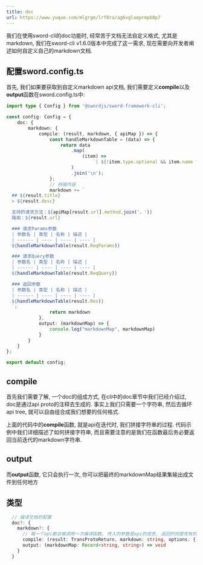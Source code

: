 ```yaml
---
title: doc
url: https://www.yuque.com/mlgrgm/lrf0ra/ag6vglaeprmpb8p7
---
```


我们在使用sword-cli的doc功能时, 经常苦于文档无法自定义格式, 尤其是markdown, 我们在sword-cli v1.6.0版本中完成了这一需求, 现在需要向开发者阐述如何自定义自己的markdown文档. <a name="YhlYr"></a>

## 配置sword.config.ts

首先, 我们如果要获取到自定义markdown api文档, 我们需要定义**compile**以及**output**函数在sword.config.ts中:

```typescript
import type { Config } from '@swordjs/sword-framework-cli';

const config: Config = {
    doc: {
        markdown: {
            compile: (result, markdown, { apiMap }) => {
                const handleMarkdownTable = (data) => {
                    return data
                        .map(
                            (item) =>
                                `| ${!item.type.optional && item.name ? '*' : ''}${item.name || '暂无'} | ${item.type.type} | ${item.type.title || '暂无'} | ${item.type.desc} |`
                        )
                        .join('\n');
                };
                // 拼接内容
                markdown += `
  ## ${result.title}
  > ${result.desc}

  支持的请求方法：${apiMap[result.url].method.join('，')}
  路由：${result.url}

  ### 请求Params参数
  | 参数名 | 类型 | 名称 | 描述 |
  | ------ | ---- | ---- | ---- |
  ${handleMarkdownTable(result.ReqParams)}

  ### 请求Query参数
  | 参数名 | 类型 | 名称 | 描述 |
  | ------ | ---- | ---- | ---- |
  ${handleMarkdownTable(result.ReqQuery)}

  ### 返回参数
  | 参数名 | 类型 | 名称 | 描述 |
  | ------ | ---- | ---- | ---- |
  ${handleMarkdownTable(result.Res)}
  `;
                return markdown
            },
            output: (markdownMap) => {
                console.log("markdownMap", markdownMap)
            }
        }
    }
};

export default config;

```

<a name="Np2R4"></a>

## compile

首先我们需要了解, 一个doc的组成方式, 在cli中的doc章节中我们已经介绍过, doc是通过api proto的注释去生成的. 事实上我们只需要一个字符串, 然后去循环api tree, 就可以自由组合成我们想要的任何格式.

上面的代码中的**compile**函数, 就是api在迭代时, 我们拼接字符串的过程. 代码示例中我们详细描述了如何拼接字符串, 而且需要注意的是我们在函数最后务必要返回当前迭代的markdown字符串. <a name="OGkUQ"></a>

## output

而**output**函数, 它只会执行一次, 你可以把最终的markdownMap结果集输出成文件到任何地方 <a name="WpCVW"></a>

## 类型

```typescript
  // 编译文档的配置
  doc?: {
    markdown?: {
      // 每一个api都会被调用一次编译函数, 传入的参数是api的信息, 返回的则是现有的markdown文档
      compile: (result: TransProtoReturn, markdown: string, options: { apiMap: Record<string, Map> }) => string,
      output: (markdownMap: Record<string, string>) => void
    }
  }
```
